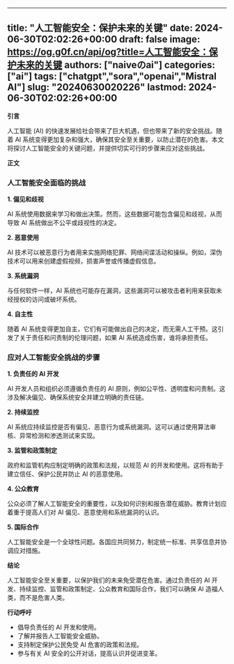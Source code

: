 
---
title: "人工智能安全：保护未来的关键"
date: 2024-06-30T02:02:26+00:00
draft: false
image: https://og.g0f.cn/api/og?title=人工智能安全：保护未来的关键
authors: ["naiveのai"]
categories: ["ai"]
tags: ["chatgpt","sora","openai","Mistral AI"]
slug: "20240630020226"
lastmod: 2024-06-30T02:02:26+00:00
---
**引言**

人工智能 (AI) 的快速发展给社会带来了巨大机遇，但也带来了新的安全挑战。随着 AI 系统变得更加复杂和强大，确保其安全至关重要，以防止潜在的危害。本文将探讨人工智能安全的关键问题，并提供切实可行的步骤来应对这些挑战。

**正文**

### 人工智能安全面临的挑战

**1. 偏见和歧视**

AI 系统使用数据来学习和做出决策。然而，这些数据可能包含偏见和歧视，从而导致 AI 系统做出不公平或歧视性的决定。

**2. 恶意使用**

AI 技术可以被恶意行为者用来实施网络犯罪、网络间谍活动和操纵。例如，深伪技术可以用来创建虚假视频，损害声誉或传播虚假信息。

**3. 系统漏洞**

与任何软件一样，AI 系统也可能存在漏洞，这些漏洞可以被攻击者利用来获取未经授权的访问或破坏系统。

**4. 自主性**

随着 AI 系统变得更加自主，它们有可能做出自己的决定，而无需人工干预。这引发了关于责任和问责制的伦理问题，如果 AI 系统造成伤害，谁将承担责任。

### 应对人工智能安全挑战的步骤

**1. 负责任的 AI 开发**

AI 开发人员和组织必须遵循负责任的 AI 原则，例如公平性、透明度和问责制。这涉及解决偏见、确保系统安全并建立明确的责任链。

**2. 持续监控**

AI 系统应持续监控是否有偏见、恶意行为或系统漏洞。这可以通过使用算法审核、异常检测和渗透测试来实现。

**3. 监管和政策制定**

政府和监管机构应制定明确的政策和法规，以规范 AI 的开发和使用。这将有助于建立信任、保护公民并防止 AI 的恶意使用。

**4. 公众教育**

公众必须了解人工智能安全的重要性，以及如何识别和报告潜在威胁。教育计划应着重于提高人们对 AI 偏见、恶意使用和系统漏洞的认识。

**5. 国际合作**

人工智能安全是一个全球性问题。各国应共同努力，制定统一标准、共享信息并协调应对措施。

**结论**

人工智能安全至关重要，以保护我们的未来免受潜在危害。通过负责任的 AI 开发、持续监控、监管和政策制定、公众教育和国际合作，我们可以确保 AI 造福人类，而不是危害人类。

**行动呼吁**

* 倡导负责任的 AI 开发和使用。
* 了解并报告人工智能安全威胁。
* 支持制定保护公民免受 AI 危害的政策和法规。
* 参与有关 AI 安全的公开对话，提高认识并促进变革。